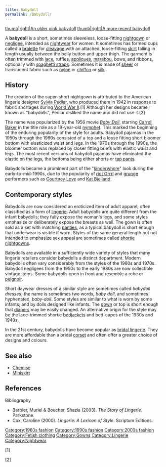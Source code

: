 ```yaml
---
title: Babydoll
permalink: /Babydoll/
---
```


[thumb\|right\|An older pink
babydoll](/File:Pink_filmy_baby_doll.jpg "wikilink") [thumb\|right\|A
more recent babydoll](/File:Babydollnightie.jpg "wikilink")

A **babydoll** is a short, sometimes sleeveless, loose-fitting
[nightgown](/nightgown "wikilink") or [negligee](/negligee "wikilink"),
intended as [nightwear](/nightwear "wikilink") for women. It sometimes
has formed cups called a
[bralette](/List_of_brassiere_designs "wikilink") for
[cleavage](/Cleavage_(breasts) "wikilink") with an attached,
loose-fitting [skirt](/skirt "wikilink") falling in length usually
between the belly button and upper thigh. The garment is often trimmed
with [lace](/lace "wikilink"), ruffles,
[appliques](/appliques "wikilink"),
[marabou](/marabou_(fashion) "wikilink"), bows, and ribbons, optionally
with [spaghetti straps](/spaghetti_strap "wikilink"). Sometimes it is
made of [sheer](/Sheer_(textile) "wikilink") or translucent fabric such
as [nylon](/nylon "wikilink") or [chiffon](/chiffon_(fabric) "wikilink")
or [silk](/silk "wikilink").

## History

The creation of the super-short nightgown is attributed to the American
lingerie designer [Sylvia Pedlar](/Sylvia_Pedlar "wikilink"), who
produced them in 1942 in response to fabric shortages during [World War
II](/World_War_II "wikilink").[1] Although her designs became known as
"babydolls", Pedlar disliked the name and did not use it.[2]

The name was popularized by the 1956 movie *[Baby
Doll](/Baby_Doll "wikilink")*, starring [Carroll
Baker](/Carroll_Baker "wikilink") in the title role as a 19-year-old
[nymphet](/Lolita_(term) "wikilink"). This marked the beginning of the
enduring popularity of the style for adults. Babydoll pajamas in the
1950s through the 1960s consisted of a top and a loose fitting short
bloomer bottom with elasticized waist and legs. In the 1970s through the
1990s, the bloomer bottom was replaced by closer fitting briefs with
elastic waist and legs. The most recent versions of babydoll pajamas
have eliminated the elastic on the legs, the bottoms being either shorts
or [tap pants](/tap_pants "wikilink").

Babydolls became a prominent part of the
"[kinderwhore](/kinderwhore "wikilink")" look during the
early-to-mid-1990s, due to the popularity of [riot
Grrrl](/riot_Grrrl "wikilink") and [grunge](/grunge "wikilink")
performers such as [Courtney Love](/Courtney_Love "wikilink") and [Kat
Bjelland](/Kat_Bjelland "wikilink").

## Contemporary styles

Babydolls are now considered an eroticized item of adult apparel, often
classified as a form of [lingerie](/lingerie "wikilink"). Adult
babydolls are quite different from the infant babydolls; they fully
expose the woman's legs, and some styles emphasize or deliberately
expose the breasts as well. The gown is often sold as a set with
matching [panties](/panties "wikilink"), as a typical babydoll is short
enough that underwear is visible if worn. Styles of the same general
length but not intended to emphasize sex appeal are sometimes called
[shortie nightgowns](/nightgown "wikilink").

Babydolls are available in a sufficiently wide variety of styles that
many lingerie retailers consider babydolls a distinct department. Modern
babydolls often vary considerably from the styles of the 1960s and
1970s. Babydoll negligees from the 1950s to the early 1980s are now
collectible vintage items. Some babydolls open in front and resemble a
robe or [peignoir](/peignoir "wikilink").

Short daywear dresses of a similar style are sometimes called *babydoll
dresses*; the name is sometimes two words, *baby doll*, and sometimes
hyphenated, *baby-doll*. Some styles are similar to what is worn by some
infants; and by dolls designed like infants. The
[gown](/gown "wikilink") or top is short enough that
[diapers](/diaper "wikilink") may be easily changed. An alternative
origin for the style may be the lace-trimmed shortie
[bedjackets](/bedjacket "wikilink") and bed-capes of the 1930s and
1940s.

In the 21st century, babydolls have become popular as [bridal
lingerie](/bridal_lingerie "wikilink"). They are more affordable than a
bridal [corset](/corset "wikilink") and often offer a greater choice of
designs and colours.

## See also

-   [Chemise](/Chemise "wikilink")
-   [Miniskirt](/Miniskirt "wikilink")

## References

Bibliography

-   Barbier, Muriel & Boucher, Shazia (2003). *The Story of Lingerie*.
    Parkstone.
-   Cox, Caroline (2000). *Lingerie: A Lexicon of Style*. Scriptum
    Editions.

[Category:1960s fashion](/Category:1960s_fashion "wikilink")
[Category:1990s fashion](/Category:1990s_fashion "wikilink")
[Category:2000s fashion](/Category:2000s_fashion "wikilink")
[Category:Fetish clothing](/Category:Fetish_clothing "wikilink")
[Category:Gowns](/Category:Gowns "wikilink")
[Category:Lingerie](/Category:Lingerie "wikilink")
[Category:Nightwear](/Category:Nightwear "wikilink")

[1]

[2]